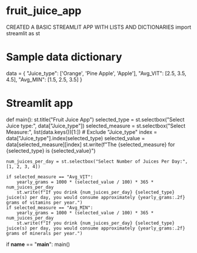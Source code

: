# fruit_juice_app
CREATED A BASIC STREAMLIT APP WITH LISTS AND DICTIONARIES
import streamlit as st

# Sample data dictionary
data = {
    "Juice_type": ['Orange', 'Pine Apple', 'Apple'],
    "Avg_VIT": [2.5, 3.5, 4.5],
    "Avg_MIN": [1.5, 2.5, 3.5]
}

# Streamlit app
def main():
    st.title("Fruit Juice App")
    selected_type = st.selectbox("Select Juice type:", data["Juice_type"])
    selected_measure = st.selectbox("Select Measure:",    list(data.keys())[1:]) # Exclude "Juice_type"
    index = data["Juice_type"].index(selected_type)
    selected_value = data[selected_measure][index]
    st.write(f"The {selected_measure} for {selected_type} is         {selected_value}")
    
    num_juices_per_day = st.selectbox("Select Number of Juices Per Day:", [1, 2, 3, 4])
    
    if selected_measure == "Avg_VIT":
        yearly_grams = 1000 * (selected_value / 100) * 365 * num_juices_per_day
        st.write(f"If you drink {num_juices_per_day} {selected_type} juice(s) per day, you would consume approximately {yearly_grams:.2f} grams of vitamins per year.")
    if selected_measure == "Avg_MIN":
        yearly_grams = 1000 * (selected_value / 100) * 365 * num_juices_per_day
        st.write(f"If you drink {num_juices_per_day} {selected_type} juice(s) per day, you would consume approximately {yearly_grams:.2f} grams of minerals per year.")

if __name__ == "__main__":
    main()

